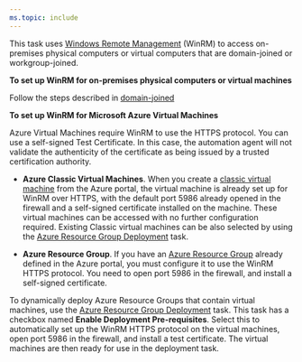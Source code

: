 ```yaml
---
ms.topic: include
---
```


<!-- Windows Remote Management details and setup -->

This task uses [Windows Remote Management](https://msdn.microsoft.com/library/aa384426.aspx)
(WinRM) to access 
on-premises physical computers or virtual computers that are
domain-joined or workgroup-joined. 

**To set up WinRM for on-premises physical computers or virtual machines**

Follow the steps described in [domain-joined](../../apps/cd/deploy-webdeploy-iis-winrm.md)

**To set up WinRM for Microsoft Azure Virtual Machines**

Azure Virtual Machines require WinRM to use the HTTPS protocol. 
You can use a self-signed Test Certificate. In this case, the
automation agent will not validate the authenticity of the 
certificate as being issued by a trusted certification authority.

* **Azure Classic Virtual Machines**. When you create a 
[classic virtual machine](https://azure.microsoft.com/documentation/articles/virtual-machines-windows-tutorial-classic-portal/)
from the Azure portal, the virtual machine is already set up for 
WinRM over HTTPS, with the default port 5986 already opened in the firewall
and a self-signed certificate installed on the machine. These virtual 
machines can be accessed with no further configuration required.
Existing Classic virtual machines can be also selected by using the 
[Azure Resource Group Deployment](https://github.com/Microsoft/vsts-tasks/tree/master/Tasks/AzureResourceGroupDeploymentV2)
task.

* **Azure Resource Group**. If you have an 
[Azure Resource Group](https://azure.microsoft.com/documentation/articles/virtual-machines-windows-hero-tutorial/)
already defined in the Azure portal, you must configure it to use the WinRM HTTPS 
protocol. You need to open port 5986 in the firewall, and install a 
self-signed certificate. 

To dynamically deploy Azure Resource Groups that contain virtual machines, use the 
[Azure Resource Group Deployment](https://github.com/Microsoft/vsts-tasks/tree/master/Tasks/AzureResourceGroupDeploymentV2)
task. This task has a checkbox named **Enable Deployment Pre-requisites**. Select 
this to automatically set up the WinRM HTTPS protocol on the virtual machines, 
open port 5986 in the firewall, and install a test certificate. The virtual machines 
are then ready for use in the deployment task.
